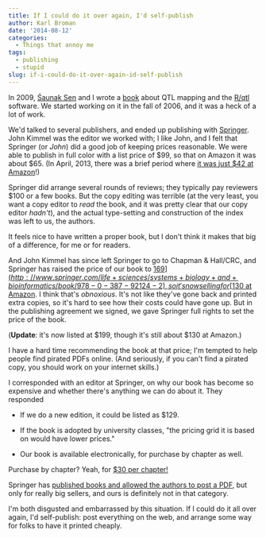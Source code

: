 ```yaml
---
title: If I could do it over again, I'd self-publish
author: Karl Broman
date: '2014-08-12'
categories:
  - Things that annoy me
tags:
  - publishing
  - stupid
slug: if-i-could-do-it-over-again-id-self-publish
---
```


In 2009, [Śaunak Sen](http://www.epibiostat.ucsf.edu/biostat/sen/) and I wrote a [book](http://www.rqtl.org) about QTL mapping and the [R/qtl](http://www.rqtl.org) software. We started working on it in the fall of 2006, and it was a heck of a lot of work.

We'd talked to several publishers, and ended up publishing with [Springer](http://www.springer.com). John Kimmel was the editor we worked with; I like John, and I felt that Springer (or _John_) did a good job of keeping prices reasonable. We were able to publish in full color with a list price of $99, so that on Amazon it was about $65. (In April, 2013, there was a brief period where [it was just $42 at Amazon](https://twitter.com/kwbroman/status/321747087744184320)!)

Springer did arrange several rounds of reviews; they typically pay reviewers $100 or a few books. But the copy editing was terrible (at the very least, you want a copy editor to _read_ the book, and it was pretty clear that our copy editor _hadn't_), and the actual type-setting and construction of the index was left to us, the authors.

It feels nice to have written a proper book, but I don't think it makes that big of a difference, for me or for readers.

And John Kimmel has since left Springer to go to Chapman & Hall/CRC, and Springer has raised the price of our book to [$169](http://www.springer.com/life+sciences/systems+biology+and+bioinformatics/book/978-0-387-92124-2), so it's now selling for [$130 at Amazon](http://www.amazon.com/exec/obidos/ASIN/0387921249/7210-20). I think that's _obnoxious_. It's not like they've gone back and printed extra copies, so it's hard to see how their costs could have gone up. But in the publishing agreement we signed, we gave Springer full rights to set the price of the book.

(**Update**: it's now listed at $199, though it's still about $130 at Amazon.)

I have a hard time recommending the book at that price; I'm tempted to help people find pirated PDFs online. (And seriously, if you can't find a pirated copy, you should work on your internet skills.)

I corresponded with an editor at Springer, on why our book has become so expensive and whether there's anything we can do about it. They responded

  * If we do a new edition, it could be listed as $129.

  * If the book is adopted by university classes, "the pricing grid it is based on would have lower prices."

  * Our book is available electronically, for purchase by chapter as well.

Purchase by chapter? Yeah, for [$30 per chapter!](http://link.springer.com/book/10.1007/978-0-387-92125-9)

Springer has [published books and allowed the authors to post a PDF](http://statweb.stanford.edu/~tibs/ElemStatLearn/), but only for really big sellers, and ours is definitely not in that category.

I'm both disgusted and embarrassed by this situation. If I could do it all over again, I'd self-publish: post everything on the web, and arrange some way for folks to have it printed cheaply.
